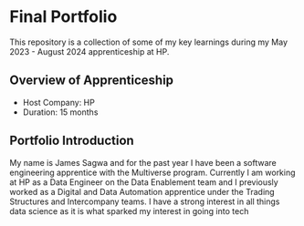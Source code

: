 # Final Portfolio

This repository is a collection of some of my key learnings during my May 2023 - August 2024 apprenticeship at HP.

## Overview of Apprenticeship
- Host Company: HP
- Duration: 15 months

## Portfolio Introduction
My name is James Sagwa and for the past year I have been a software engineering apprentice with the Multiverse program. Currently I am working at HP as a Data Engineer on the Data Enablement team and I previously worked as a Digital and Data Automation apprentice under the Trading Structures and Intercompany teams. I have a strong interest in all things data science as it is what sparked my interest in going into tech

